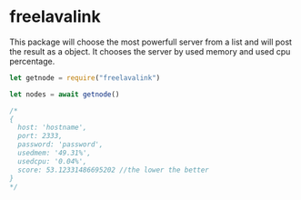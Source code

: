 # freelavalink
This package will choose the most powerfull server from a list and will post the result as a object. It chooses the server by used memory and used cpu percentage. 


```javascript
let getnode = require("freelavalink")

let nodes = await getnode()

/*
{
  host: 'hostname',
  port: 2333,
  password: 'password',
  usedmem: '49.31%',
  usedcpu: '0.04%',
  score: 53.12331486695202 //the lower the better
}
*/
```
